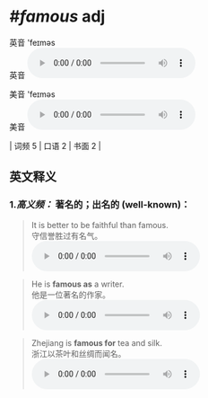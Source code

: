 # ***\#famous*** adj
英音 'feɪməs  
英音
<audio src="./media/famous-B.aac" controls="controls"></audio>

美音 'feɪməs  
美音
<audio src="./media/famous.aac" controls="controls"></audio>



| 词频 5 | 口语 2 | 书面 2 |  

英文释义
---
### 1.*高义频：* **著名的；出名的 (well-known)：**  

 > It is better to be faithful than famous.  
 > 守信誉胜过有名气。    
<audio src="./media/famous-1.aac" controls="controls"></audio>

 > He is **famous as** a writer.   
 > 他是一位著名的作家。    
<audio src="./media/famous-2.aac" controls="controls"></audio>

 > Zhejiang is **famous for** tea and silk.  
 > 浙江以茶叶和丝绸而闻名。    
<audio src="./media/Zhejiang is famous 317补录_AAC.aac" controls="controls"></audio>


